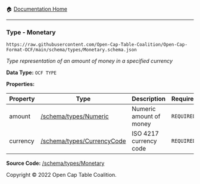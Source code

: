 :house: [Documentation Home](../../home/xudiera/code/README.md)

---

### Type - Monetary

`https://raw.githubusercontent.com/Open-Cap-Table-Coalition/Open-Cap-Format-OCF/main/schema/types/Monetary.schema.json`

_Type representation of an amount of money in a specified currency_

**Data Type:** `OCF TYPE`

**Properties:**

| Property | Type                                           | Description             | Required   |
| -------- | ---------------------------------------------- | ----------------------- | ---------- |
| amount   | [/schema/types/Numeric](/Numeric.md)           | Numeric amount of money | `REQUIRED` |
| currency | [/schema/types/CurrencyCode](/CurrencyCode.md) | ISO 4217 currency code  | `REQUIRED` |

**Source Code:** [/schema/types/Monetary](../../../../../../../../schema/types/Monetary.schema.json)

Copyright © 2022 Open Cap Table Coalition.
